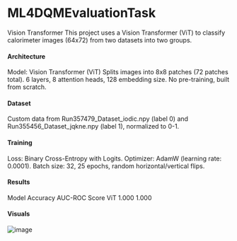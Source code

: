 # ML4DQMEvaluationTask

Vision Transformer
This project uses a Vision Transformer (ViT) to classify calorimeter images (64x72) from two datasets into two groups.

#### Architecture
Model: Vision Transformer (ViT)
Splits images into 8x8 patches (72 patches total).
6 layers, 8 attention heads, 128 embedding size.
No pre-training, built from scratch.
#### Dataset
Custom data from Run357479_Dataset_iodic.npy (label 0) and Run355456_Dataset_jqkne.npy (label 1), normalized to 0-1.
#### Training
Loss: Binary Cross-Entropy with Logits.
Optimizer: AdamW (learning rate: 0.0001).
Batch size: 32, 25 epochs, random horizontal/vertical flips.


#### Results
Model	Accuracy	AUC-ROC Score
ViT	1.000	1.000

#### Visuals
![image](https://github.com/user-attachments/assets/6eb7d6fe-e177-4027-8c77-499049f2867f)
